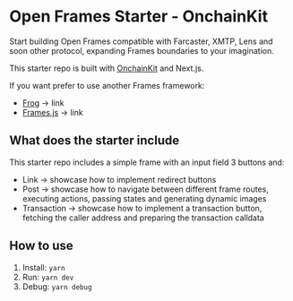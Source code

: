 # Open Frames Starter - OnchainKit

Start building Open Frames compatible with Farcaster, XMTP, Lens and soon other protocol, expanding Frames boundaries to your imagination.

This starter repo is built with [OnchainKit](https://onchainkit.xyz) and Next.js.

If you want prefer to use another Frames framework:

- [Frog](https://frog.fm) -> link
- [Frames.js](https://framesjs.org) -> link

## What does the starter include

This starter repo includes a simple frame with an input field 3 buttons and:

- Link -> showcase how to implement redirect buttons
- Post -> showcase how to navigate between different frame routes, executing actions, passing states and generating dynamic images
- Transaction -> showcase how to implement a transaction button, fetching the caller address and preparing the transaction calldata

## How to use

1. Install: `yarn`
2. Run: `yarn dev`
3. Debug: `yarn debug`
